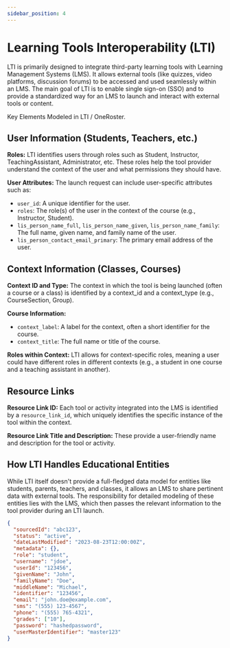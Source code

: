 ```yaml
---
sidebar_position: 4
---
```


# Learning Tools Interoperability (LTI)

LTI is primarily designed to integrate third-party learning tools with Learning Management Systems (LMS).
It allows external tools (like quizzes, video platforms, discussion forums) to be accessed and used seamlessly within an LMS.
The main goal of LTI is to enable single sign-on (SSO) and to provide a standardized way for an LMS to launch and interact with external tools or content.

Key Elements Modeled in LTI / OneRoster.

## User Information (Students, Teachers, etc.)

**Roles:** LTI identifies users through roles such as Student, Instructor, TeachingAssistant, Administrator, etc. These roles help the tool provider understand the context of the user and what permissions they should have.

**User Attributes:** The launch request can include user-specific attributes such as:

- `user_id`: A unique identifier for the user.
- `roles`: The role(s) of the user in the context of the course (e.g., Instructor, Student).
- `lis_person_name_full`, `lis_person_name_given`, `lis_person_name_family`: The full name, given name, and family name of the user.
- `lis_person_contact_email_primary`: The primary email address of the user.

## Context Information (Classes, Courses)

**Context ID and Type:** The context in which the tool is being launched (often a course or a class) is identified by a context_id and a context_type (e.g., CourseSection, Group).

**Course Information:**

- `context_label`: A label for the context, often a short identifier for the course.
- `context_title`: The full name or title of the course.

**Roles within Context:** LTI allows for context-specific roles, meaning a user could have different roles in different contexts (e.g., a student in one course and a teaching assistant in another).

## Resource Links

**Resource Link ID:** Each tool or activity integrated into the LMS is identified by a `resource_link_id`, which uniquely identifies the specific instance of the tool within the context.

**Resource Link Title and Description:** These provide a user-friendly name and description for the tool or activity.

## How LTI Handles Educational Entities

While LTI itself doesn't provide a full-fledged data model for entities like students, parents, teachers, and classes, it allows an LMS to share pertinent data with external tools. The responsibility for detailed modeling of these entities lies with the LMS, which then passes the relevant information to the tool provider during an LTI launch.

``` json
{
  "sourcedId": "abc123",
  "status": "active",
  "dateLastModified": "2023-08-23T12:00:00Z",
  "metadata": {},
  "role": "student",
  "username": "jdoe",
  "userId": "123456",
  "givenName": "John",
  "familyName": "Doe",
  "middleName": "Michael",
  "identifier": "123456",
  "email": "john.doe@example.com",
  "sms": "(555) 123-4567",
  "phone": "(555) 765-4321",
  "grades": ["10"],
  "password": "hashedpassword",
  "userMasterIdentifier": "master123"
}
```
